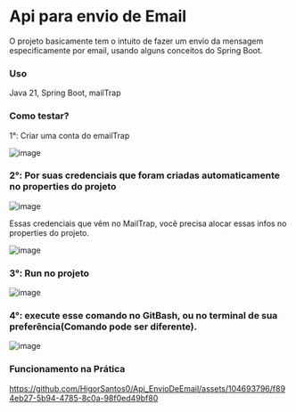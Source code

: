 # Api para envio de Email

O projeto basicamente tem o intuito de fazer um envio da mensagem 
especificamente por email, usando alguns conceitos do Spring Boot.

### Uso

Java 21,
Spring Boot,
mailTrap

###  Como testar?

1°: Criar uma conta do emailTrap



![image](https://github.com/HigorSantos0/Api_EnvioDeEmail/assets/104693796/9c87b09a-6c07-4f97-9381-8f6753382935)

### 2°: Por suas credenciais que foram criadas automaticamente no properties do projeto

![image](https://github.com/HigorSantos0/Api_EnvioDeEmail/assets/104693796/9f38e71a-ca00-4163-bbfd-72d249b4082e)

Essas credenciais que vêm no MailTrap, você precisa alocar essas infos no properties do projeto.


![image](https://github.com/HigorSantos0/Api_EnvioDeEmail/assets/104693796/d62165f1-1c75-4f5e-8286-25edc223e278)


### 3°: Run no projeto


![image](https://github.com/HigorSantos0/Api_EnvioDeEmail/assets/104693796/0977b7c4-b976-4ebc-97ca-a4dd7cc52b19)


### 4°: execute esse comando no GitBash, ou no terminal de sua preferência(Comando pode ser diferente).


![image](https://github.com/HigorSantos0/Api_EnvioDeEmail/assets/104693796/252e3049-cd89-4975-a14a-fb3049255344)


### Funcionamento na Prática

https://github.com/HigorSantos0/Api_EnvioDeEmail/assets/104693796/f894eb27-5b94-4785-8c0a-98f0ed49bf80

